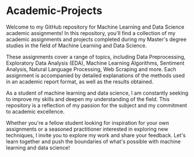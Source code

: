 # Academic-Projects
Welcome to my GitHub repository for Machine Learning and Data Science academic assignments! 
In this repository, you'll find a collection of my academic assignments and projects completed during my Master's degree studies in the field of Machine Learning and Data Science.

These assignments cover a range of topics, including Data Preprocessing, Exploratory Data Analysis (EDA), Machine Learning Algorithms, Sentiment Analysis, Natural Language Processing, Web Scraping and more. Each assignment is accompanied by detailed explanations of the methods used in an academic report format, as well as the results obtained.

As a student of machine learning and data science, I am constantly seeking to improve my skills and deepen my understanding of the field. This repository is a reflection of my passion for the subject and my commitment to academic excellence.

Whether you're a fellow student looking for inspiration for your own assignments or a seasoned practitioner interested in exploring new techniques, I invite you to explore my work and share your feedback. Let's learn together and push the boundaries of what's possible with machine learning and data science! 
